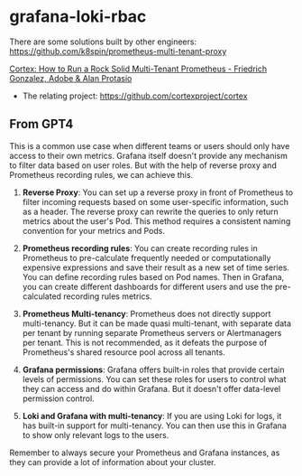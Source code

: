 # grafana-loki-rbac

There are some solutions built by other engineers: https://github.com/k8spin/prometheus-multi-tenant-proxy

[Cortex: How to Run a Rock Solid Multi-Tenant Prometheus - Friedrich Gonzalez, Adobe & Alan Protasio](https://www.youtube.com/watch?app=desktop&v=Pl5hEoRPLJU)

- The relating project: https://github.com/cortexproject/cortex

## From GPT4

This is a common use case when different teams or users should only have access
to their own metrics. Grafana itself doesn't provide any mechanism to filter
data based on user roles. But with the help of reverse proxy and Prometheus
recording rules, we can achieve this.

1. **Reverse Proxy**: You can set up a reverse proxy in front of Prometheus to
   filter incoming requests based on some user-specific information, such as a
   header. The reverse proxy can rewrite the queries to only return metrics
   about the user's Pod. This method requires a consistent naming convention for
   your metrics and Pods.

2. **Prometheus recording rules**: You can create recording rules in Prometheus
   to pre-calculate frequently needed or computationally expensive expressions
   and save their result as a new set of time series. You can define recording
   rules based on Pod names. Then in Grafana, you can create different
   dashboards for different users and use the pre-calculated recording rules
   metrics.

3. **Prometheus Multi-tenancy**: Prometheus does not directly support
   multi-tenancy. But it can be made quasi multi-tenant, with separate data per
   tenant by running separate Prometheus servers or Alertmanagers per tenant.
   This is not recommended, as it defeats the purpose of Prometheus's shared
   resource pool across all tenants.

4. **Grafana permissions**: Grafana offers built-in roles that provide certain
   levels of permissions. You can set these roles for users to control what they
   can access and do within Grafana. But it doesn't offer data-level permission
   control.

5. **Loki and Grafana with multi-tenancy**: If you are using Loki for logs, it
   has built-in support for multi-tenancy. You can then use this in Grafana to
   show only relevant logs to the users.

Remember to always secure your Prometheus and Grafana instances, as they can
provide a lot of information about your cluster.
